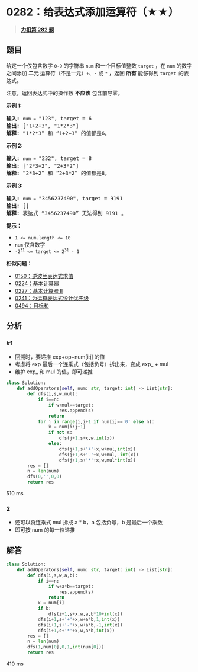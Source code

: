 # 0282：给表达式添加运算符（★★）


> <u>**[力扣第 282 题](https://leetcode.cn/problems/expression-add-operators/)**</u>

## 题目

<p>给定一个仅包含数字 <code>0-9</code> 的字符串 <code>num</code> 和一个目标值整数 <code>target</code> ，在 <code>num</code> 的数字之间添加 <strong>二元 </strong>运算符（不是一元）<code>+</code>、<code>-</code> 或 <code>*</code> ，返回 <strong>所有</strong> 能够得到 <code>target </code>的表达式。</p>

<p>注意，返回表达式中的操作数 <strong>不应该</strong> 包含前导零。</p>



<p><strong>示例 1:</strong></p>

<pre>
<strong>输入:</strong> <code>num = </code>"123", target = 6
<strong>输出: </strong>["1+2+3", "1*2*3"]
<strong>解释: </strong>“1*2*3” 和 “1+2+3” 的值都是6。
</pre>

<p><strong>示例 2:</strong></p>

<pre>
<strong>输入:</strong> <code>num = </code>"232", target = 8
<strong>输出: </strong>["2*3+2", "2+3*2"]
<strong>解释:</strong> “2*3+2” 和 “2+3*2” 的值都是8。
</pre>

<p><strong>示例 3:</strong></p>

<pre>
<strong>输入:</strong> <code>num = </code>"3456237490", target = 9191
<strong>输出: </strong>[]
<strong>解释: </strong>表达式 “3456237490” 无法得到 9191 。
</pre>



<p><strong>提示：</strong></p>

<ul>
<li><code>1 &lt;= num.length &lt;= 10</code></li>
<li><code>num</code> 仅含数字</li>
<li><code>-2<sup>31</sup> &lt;= target &lt;= 2<sup>31</sup> - 1</code></li>
</ul>


**相似问题：**
- [0150：逆波兰表达式求值](/leetcode/0150)
- [0224：基本计算器](/leetcode/0224)
- [0227：基本计算器 II](/leetcode/0227)
- [0241：为运算表达式设计优先级](/leetcode/0241)
- [0494：目标和](/leetcode/0494)


## 分析

### #1

- 回溯时，要递推 exp+op+num[i:j] 的值
- 考虑将 exp 最后一个连乘式（包括负号）拆出来，变成 exp_ + mul
- 维护 exp_ 和 mul 的值，即可递推


```python
class Solution:
    def addOperators(self, num: str, target: int) -> List[str]:
        def dfs(i,s,w,mul):
            if i==n:
                if w+mul==target:
                    res.append(s)
                return
            for j in range(i,i+1 if num[i]=='0' else n):
                x = num[i:j+1]
                if not s:
                    dfs(j+1,s+x,w,int(x))
                else:
                    dfs(j+1,s+'+'+x,w+mul,int(x))
                    dfs(j+1,s+'-'+x,w+mul,-int(x))
                    dfs(j+1,s+'*'+x,w,mul*int(x))
        res = []
        n = len(num)
        dfs(0,'',0,0)
        return res
```
510 ms

### 2

- 还可以将连乘式 mul 拆成 a * b，a 包括负号，b 是最后一个乘数
- 即可按 num 的每一位递推

## 解答

```python
class Solution:
    def addOperators(self, num: str, target: int) -> List[str]:
        def dfs(i,s,w,a,b):
            if i==n:
                if w+a*b==target:
                    res.append(s)
                return
            x = num[i]
            if b:
                dfs(i+1,s+x,w,a,b*10+int(x))
            dfs(i+1,s+'+'+x,w+a*b,1,int(x))
            dfs(i+1,s+'-'+x,w+a*b,-1,int(x))
            dfs(i+1,s+'*'+x,w,a*b,int(x))
        res = []
        n = len(num)
        dfs(1,num[0],0,1,int(num[0]))
        return res
```
410 ms
